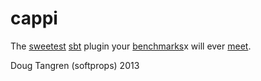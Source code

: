 # cappi

The [sweetest](http://www.urbandictionary.com/define.php?term=cappi) [sbt](http://www.scala-sbt.org/) plugin your [benchmarks](https://code.google.com/p/caliper/wiki/JavaMicrobenchmarks)x will ever [meet](https://code.google.com/p/caliper/).

Doug Tangren (softprops) 2013

